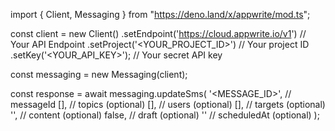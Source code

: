import { Client, Messaging } from "https://deno.land/x/appwrite/mod.ts";

const client = new Client()
    .setEndpoint('https://cloud.appwrite.io/v1') // Your API Endpoint
    .setProject('&lt;YOUR_PROJECT_ID&gt;') // Your project ID
    .setKey('&lt;YOUR_API_KEY&gt;'); // Your secret API key

const messaging = new Messaging(client);

const response = await messaging.updateSms(
    '<MESSAGE_ID>', // messageId
    [], // topics (optional)
    [], // users (optional)
    [], // targets (optional)
    '<CONTENT>', // content (optional)
    false, // draft (optional)
    '' // scheduledAt (optional)
);
